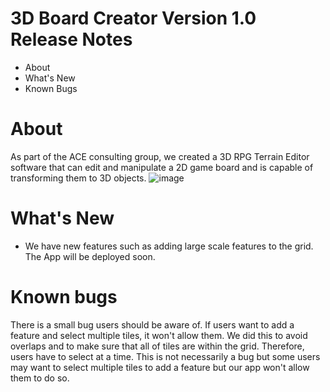 # 3D Board Creator Version 1.0 Release Notes
* About
* What's New
* Known Bugs

# About
As part of the ACE consulting group, we created a 3D RPG Terrain Editor software that can edit and manipulate a 2D game board and is capable of transforming them to 3D objects.
![image](https://user-images.githubusercontent.com/81491866/207199581-8e240915-0942-49cb-94a1-517f9ad3d82d.png)

# What's New
* We have new features such as adding large scale features to the grid. The App will be deployed soon.

# Known bugs
There is a small bug users should be aware of. If users want to add a feature and select multiple tiles, it won't allow them. We did this to avoid overlaps
and to make sure that all of tiles are within the grid. Therefore, users have to select at a time. This is not necessarily a bug but some users may want
to select multiple tiles to add a feature but our app won't allow them to do so.
